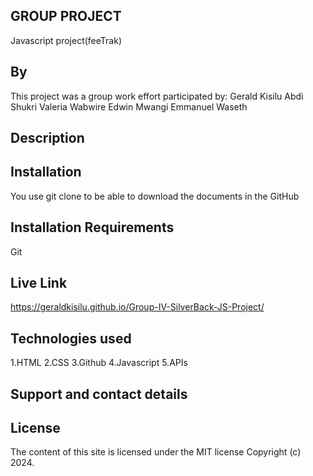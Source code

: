 ## GROUP PROJECT
Javascript project(feeTrak)
## By 
This project was a group work effort participated by:
Gerald Kisilu
Abdi Shukri
Valeria Wabwire
Edwin Mwangi
Emmanuel Waseth

## Description


## Installation
You use git clone to be able to download the documents in the GitHub

## Installation Requirements
Git

## Live Link
https://geraldkisilu.github.io/Group-IV-SilverBack-JS-Project/

## Technologies used
1.HTML
 2.CSS
 3.Github
 4.Javascript
5.APIs

## Support and contact details


## License
The content of this site is licensed under the MIT license Copyright (c) 2024.